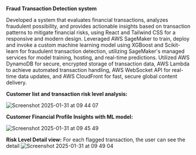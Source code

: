 **Fraud Transaction Detection system**

Developed a system that evaluates financial transactions, analyzes fraudulent possibility, and provides actionable insights based on transaction patterns to mitigate financial risks, using React and Tailwind CSS for a responsive and modern design.
Leveraged AWS SageMaker to train, deploy and invoke a custom machine learning model using XGBoost and Scikit-learn for fraudulent transaction detection, utilizing SageMaker's managed services for model training, hosting, and real-time predictions.
Utilized AWS DynamoDB for secure, encrypted storage of transaction data, AWS Lambda to achieve automated transaction handling, AWS WebSocket API for real-time data updates, and AWS CloudFront for fast, secure global content delivery.


**Customer list and transaction risk level analysis:**

![Screenshot 2025-01-31 at 09 44 07](https://github.com/user-attachments/assets/f8c5c7cc-75bd-4a75-b9c6-6ea80f1139bb)


**Customer Financial Profile Insights with ML model:**

![Screenshot 2025-01-31 at 09 45 49](https://github.com/user-attachments/assets/bc22f7a2-2c4e-49ad-aa7b-0c7b23ec0e4f)


**Risk Level Detail view:**
For each flagged transaction, the user can see the detail
![Screenshot 2025-01-31 at 09 49 04](https://github.com/user-attachments/assets/1746b50e-4c7a-45b6-ada0-bbf274230bae)
